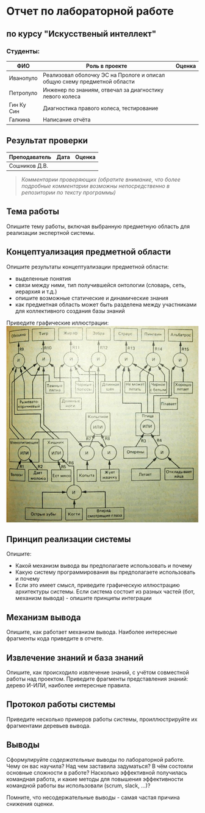 # Отчет по лабораторной работе
## по курсу "Искусственый интеллект"

### Студенты: 

| ФИО       | Роль в проекте                     | Оценка       |
|-----------|------------------------------------|--------------|
| Иванопуло | Реализовал оболочку ЭС на Прологе и описал общую схему предметной области |          |
| Петропуло | Инженер по знаниям, отвечал за диагностику левого колеса |       |
| Гин Ку Син| Диагностика правого колеса, тестирование |      |
| Галкина   | Написание отчёта |          |

## Результат проверки

| Преподаватель     | Дата         |  Оценка       |
|-------------------|--------------|---------------|
| Сошников Д.В. |              |               |

> *Комментарии проверяющих (обратите внимание, что более подробные комментарии возможны непосредственно в репозитории по тексту программы)*

## Тема работы

Опишите тему работы, включая выбранную предметную область для реализации экспертной системы.

## Концептуализация предметной области

Опишите результаты концептуализации предметной области:
 - выделенные понятия
 - связи между ними, тип получившейся онтологии (словарь, сеть, иерархия и т.д.)
 - опишите возможные статические и динамические знания
 - как предметная область может быть разделена между участниками для коллективного создания базы знаний 

Приведите графические иллюстрации:
![Концептуализация](img/Expert.jpg)

## Принцип реализации системы

Опишите:
 - Какой механизм вывода вы предполагаете использовать и почему
 - Какую систему программирования вы предполагаете использовать и почему
 - Если это имеет смысл, приведите графическую иллюстрацию архитектуры системы. Если система состоит из разных частей (бот, механизм вывода) - опишите принципы интеграции

## Механизм вывода

Опишите, как работает механизм вывода. Наиболее интересные фрагменты кода приведите в отчете.

## Извлечение знаний и база знаний

Опишите, как происходило извлечение знаний, с учётом совместной работы над проектом. Приведите фрагменты представления знаний: дерево И-ИЛИ, наиболее интересные правила. 

## Протокол работы системы

Приведите несколько примеров работы системы, проиллюстрируйте их фрагментами деревьев вывода.

## Выводы

Сформулируйте *содержательные* выводы по лабораторной работе. Чему он вас научила? 
Над чем заставила задуматься? В чём состояли основные сложности в работе? Насколько эффективной получилась командная работа, и какие методы для повышения эффективности командной работы вы использовали (scrum, slack, ...)?

Помните, что несодержательные выводы -
самая частая причина снижения оценки.
